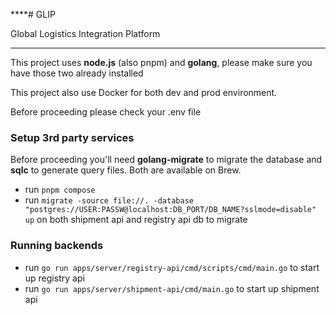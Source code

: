 \*\*\*\*# GLIP

Global Logistics Integration Platform

---

This project uses **node.js** (also pnpm) and **golang**, please make sure you have those two already installed

This project also use Docker for both dev and prod environment.

Before proceeding please check your .env file

### Setup 3rd party services

Before proceeding you'll need **golang-migrate** to migrate the database and **sqlc** to generate query files. Both are available on Brew.

- run `pnpm compose`
- run `migrate -source file://. -database "postgres://USER:PASSW@localhost:DB_PORT/DB_NAME?sslmode=disable" up` on both shipment api and registry api db to migrate

### Running backends

- run `go run apps/server/registry-api/cmd/scripts/cmd/main.go` to start up registry api
- run `go run apps/server/shipment-api/cmd/main.go` to start up shipment api

